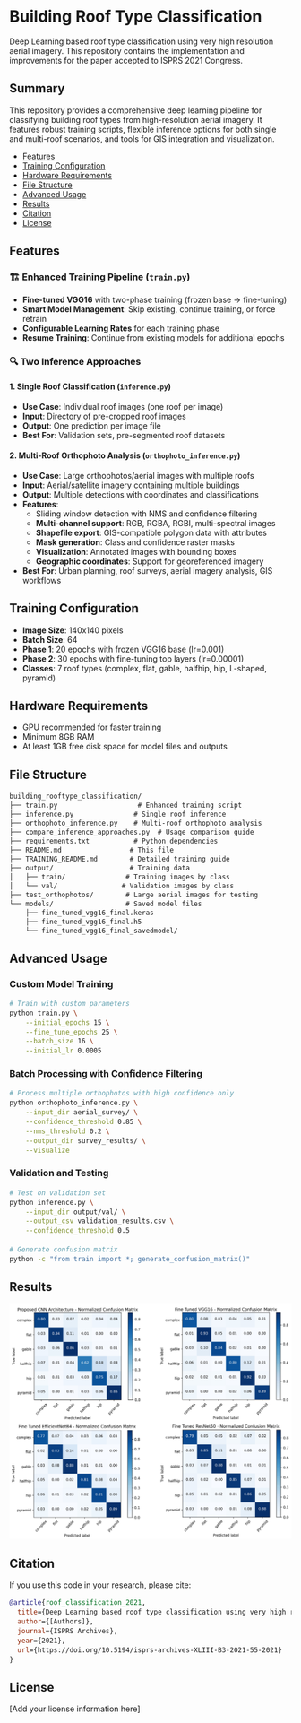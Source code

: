 # Building Roof Type Classification

Deep Learning based roof type classification using very high resolution aerial imagery. This repository contains the implementation and improvements for the paper accepted to ISPRS 2021 Congress.

## Summary

This repository provides a comprehensive deep learning pipeline for classifying building roof types from high-resolution aerial imagery. It features robust training scripts, flexible inference options for both single and multi-roof scenarios, and tools for GIS integration and visualization.

- [Features](#features)
- [Training Configuration](#training-configuration)
- [Hardware Requirements](#hardware-requirements)
- [File Structure](#file-structure)
- [Advanced Usage](#advanced-usage)
- [Results](#results)
- [Citation](#citation)
- [License](#license)

## Features

### 🏗️ **Enhanced Training Pipeline** (`train.py`)
- **Fine-tuned VGG16** with two-phase training (frozen base → fine-tuning)
- **Smart Model Management**: Skip existing, continue training, or force retrain
- **Configurable Learning Rates** for each training phase
- **Resume Training**: Continue from existing models for additional epochs

### 🔍 **Two Inference Approaches**

#### 1. **Single Roof Classification** (`inference.py`)
- **Use Case**: Individual roof images (one roof per image)
- **Input**: Directory of pre-cropped roof images
- **Output**: One prediction per image file
- **Best For**: Validation sets, pre-segmented roof datasets

#### 2. **Multi-Roof Orthophoto Analysis** (`orthophoto_inference.py`)
- **Use Case**: Large orthophotos/aerial images with multiple roofs
- **Input**: Aerial/satellite imagery containing multiple buildings
- **Output**: Multiple detections with coordinates and classifications
- **Features**: 
  - Sliding window detection with NMS and confidence filtering
  - **Multi-channel support**: RGB, RGBA, RGBI, multi-spectral images
  - **Shapefile export**: GIS-compatible polygon data with attributes
  - **Mask generation**: Class and confidence raster masks
  - **Visualization**: Annotated images with bounding boxes
  - **Geographic coordinates**: Support for georeferenced imagery
- **Best For**: Urban planning, roof surveys, aerial imagery analysis, GIS workflows

## Training Configuration

- **Image Size**: 140x140 pixels
- **Batch Size**: 64
- **Phase 1**: 20 epochs with frozen VGG16 base (lr=0.001)
- **Phase 2**: 30 epochs with fine-tuning top layers (lr=0.00001)
- **Classes**: 7 roof types (complex, flat, gable, halfhip, hip, L-shaped, pyramid)

## Hardware Requirements

- GPU recommended for faster training
- Minimum 8GB RAM
- At least 1GB free disk space for model files and outputs

## File Structure

```
building_rooftype_classification/
├── train.py                    # Enhanced training script
├── inference.py               # Single roof inference
├── orthophoto_inference.py    # Multi-roof orthophoto analysis
├── compare_inference_approaches.py  # Usage comparison guide
├── requirements.txt           # Python dependencies
├── README.md                 # This file
├── TRAINING_README.md        # Detailed training guide
├── output/                   # Training data
│   ├── train/               # Training images by class
│   └── val/                # Validation images by class
├── test_orthophotos/        # Large aerial images for testing
└── models/                  # Saved model files
    ├── fine_tuned_vgg16_final.keras
    ├── fine_tuned_vgg16_final.h5
    └── fine_tuned_vgg16_final_savedmodel/
```

## Advanced Usage

### Custom Model Training
```bash
# Train with custom parameters
python train.py \
    --initial_epochs 15 \
    --fine_tune_epochs 25 \
    --batch_size 16 \
    --initial_lr 0.0005
```

### Batch Processing with Confidence Filtering
```bash
# Process multiple orthophotos with high confidence only
python orthophoto_inference.py \
    --input_dir aerial_survey/ \
    --confidence_threshold 0.85 \
    --nms_threshold 0.2 \
    --output_dir survey_results/ \
    --visualize
```

### Validation and Testing
```bash
# Test on validation set
python inference.py \
    --input_dir output/val/ \
    --output_csv validation_results.csv \
    --confidence_threshold 0.5

# Generate confusion matrix
python -c "from train import *; generate_confusion_matrix()"
```

## Results 

![alt text](results.jpg)

## Citation

If you use this code in your research, please cite:

```bibtex
@article{roof_classification_2021,
  title={Deep Learning based roof type classification using very high resolution aerial imagery},
  author={[Authors]},
  journal={ISPRS Archives},
  year={2021},
  url={https://doi.org/10.5194/isprs-archives-XLIII-B3-2021-55-2021}
}
```

## License

[Add your license information here]